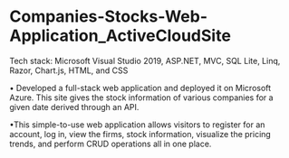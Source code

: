 # Companies-Stocks-Web-Application_ActiveCloudSite

Tech stack: Microsoft Visual Studio 2019, ASP.NET, MVC, SQL Lite, Linq, Razor, Chart.js, HTML, and CSS

• Developed a full-stack web application and deployed it on Microsoft Azure. This site gives the stock information of various companies for a given date derived through an API.

•This simple-to-use web application allows visitors to register for an account, log in, view the firms, stock information, visualize the pricing trends, and perform CRUD operations all in one place.
